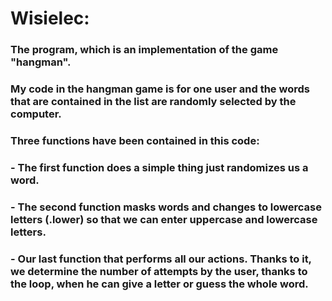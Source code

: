 # Wisielec:

### The program, which is an implementation of the game "hangman". 

### My code in the hangman game is for one user and the words that are contained in the list are randomly selected by the computer.

### Three functions have been contained in this code:


### - The first function does a simple thing just randomizes us a word.
### - The second function masks words and changes to lowercase letters (.lower) so that we can enter uppercase and lowercase letters.
### - Our last function that performs all our actions. Thanks to it, we determine the number of attempts by the user, thanks to the loop, when he can give a letter or guess the whole word.
